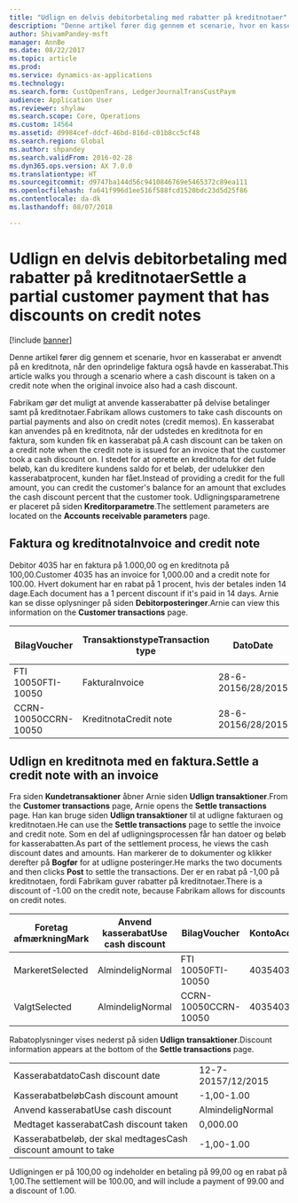```yaml
---
title: "Udlign en delvis debitorbetaling med rabatter på kreditnotaer"
description: "Denne artikel fører dig gennem et scenarie, hvor en kasserabat er anvendt på en kreditnota, når den oprindelige faktura også havde en kasserabat."
author: ShivamPandey-msft
manager: AnnBe
ms.date: 08/22/2017
ms.topic: article
ms.prod: 
ms.service: dynamics-ax-applications
ms.technology: 
ms.search.form: CustOpenTrans, LedgerJournalTransCustPaym
audience: Application User
ms.reviewer: shylaw
ms.search.scope: Core, Operations
ms.custom: 14564
ms.assetid: d9984cef-ddcf-46bd-816d-c01b8cc5cf48
ms.search.region: Global
ms.author: shpandey
ms.search.validFrom: 2016-02-28
ms.dyn365.ops.version: AX 7.0.0
ms.translationtype: HT
ms.sourcegitcommit: d9747ba144d56c9410846769e5465372c89ea111
ms.openlocfilehash: fa641f996d1ee516f588fcd1520bdc23d5d25f86
ms.contentlocale: da-dk
ms.lasthandoff: 08/07/2018

---
```


# <a name="settle-a-partial-customer-payment-that-has-discounts-on-credit-notes"></a><span data-ttu-id="49aba-103">Udlign en delvis debitorbetaling med rabatter på kreditnotaer</span><span class="sxs-lookup"><span data-stu-id="49aba-103">Settle a partial customer payment that has discounts on credit notes</span></span>

[!include [banner](../includes/banner.md)]

<span data-ttu-id="49aba-104">Denne artikel fører dig gennem et scenarie, hvor en kasserabat er anvendt på en kreditnota, når den oprindelige faktura også havde en kasserabat.</span><span class="sxs-lookup"><span data-stu-id="49aba-104">This article walks you through a scenario where a cash discount is taken on a credit note when the original invoice also had a cash discount.</span></span> 

<span data-ttu-id="49aba-105">Fabrikam gør det muligt at anvende kasserabatter på delvise betalinger samt på kreditnotaer.</span><span class="sxs-lookup"><span data-stu-id="49aba-105">Fabrikam allows customers to take cash discounts on partial payments and also on credit notes (credit memos).</span></span> <span data-ttu-id="49aba-106">En kasserabat kan anvendes på en kreditnota, når der udstedes en kreditnota for en faktura, som kunden fik en kasserabat på.</span><span class="sxs-lookup"><span data-stu-id="49aba-106">A cash discount can be taken on a credit note when the credit note is issued for an invoice that the customer took a cash discount on.</span></span> <span data-ttu-id="49aba-107">I stedet for at oprette en kreditnota for det fulde beløb, kan du kreditere kundens saldo for et beløb, der udelukker den kasserabatprocent, kunden har fået.</span><span class="sxs-lookup"><span data-stu-id="49aba-107">Instead of providing a credit for the full amount, you can credit the customer's balance for an amount that excludes the cash discount percent that the customer took.</span></span> <span data-ttu-id="49aba-108">Udligningsparametrene er placeret på siden **Kreditorparametre**.</span><span class="sxs-lookup"><span data-stu-id="49aba-108">The settlement parameters are located on the **Accounts receivable parameters** page.</span></span>

## <a name="invoice-and-credit-note"></a><span data-ttu-id="49aba-109">Faktura og kreditnota</span><span class="sxs-lookup"><span data-stu-id="49aba-109">Invoice and credit note</span></span>
<span data-ttu-id="49aba-110">Debitor 4035 har en faktura på 1.000,00 og en kreditnota på 100,00.</span><span class="sxs-lookup"><span data-stu-id="49aba-110">Customer 4035 has an invoice for 1,000.00 and a credit note for 100.00.</span></span> <span data-ttu-id="49aba-111">Hvert dokument har en rabat på 1 procent, hvis der betales inden 14 dage.</span><span class="sxs-lookup"><span data-stu-id="49aba-111">Each document has a 1 percent discount if it's paid in 14 days.</span></span> <span data-ttu-id="49aba-112">Arnie kan se disse oplysninger på siden **Debitorposteringer**.</span><span class="sxs-lookup"><span data-stu-id="49aba-112">Arnie can view this information on the **Customer transactions** page.</span></span>

| <span data-ttu-id="49aba-113">Bilag</span><span class="sxs-lookup"><span data-stu-id="49aba-113">Voucher</span></span>    | <span data-ttu-id="49aba-114">Transaktionstype</span><span class="sxs-lookup"><span data-stu-id="49aba-114">Transaction type</span></span> | <span data-ttu-id="49aba-115">Dato</span><span class="sxs-lookup"><span data-stu-id="49aba-115">Date</span></span>      | <span data-ttu-id="49aba-116">Faktura</span><span class="sxs-lookup"><span data-stu-id="49aba-116">Invoice</span></span>  | <span data-ttu-id="49aba-117">Beløb i transaktionsvalutadebet</span><span class="sxs-lookup"><span data-stu-id="49aba-117">Amount in transaction currency debit</span></span> | <span data-ttu-id="49aba-118">Beløb i transaktionsvalutakredit</span><span class="sxs-lookup"><span data-stu-id="49aba-118">Amount in transaction currency credit</span></span> | <span data-ttu-id="49aba-119">Saldo</span><span class="sxs-lookup"><span data-stu-id="49aba-119">Balance</span></span>  | <span data-ttu-id="49aba-120">Valuta</span><span class="sxs-lookup"><span data-stu-id="49aba-120">Currency</span></span> |
|------------|------------------|-----------|----------|--------------------------------------|---------------------------------------|----------|----------|
| <span data-ttu-id="49aba-121">FTI 10050</span><span class="sxs-lookup"><span data-stu-id="49aba-121">FTI-10050</span></span>  | <span data-ttu-id="49aba-122">Faktura</span><span class="sxs-lookup"><span data-stu-id="49aba-122">Invoice</span></span>          | <span data-ttu-id="49aba-123">28-6-2015</span><span class="sxs-lookup"><span data-stu-id="49aba-123">6/28/2015</span></span> | <span data-ttu-id="49aba-124">10050</span><span class="sxs-lookup"><span data-stu-id="49aba-124">10050</span></span>    | <span data-ttu-id="49aba-125">1.000,00</span><span class="sxs-lookup"><span data-stu-id="49aba-125">1,000.00</span></span>                             |                                       | <span data-ttu-id="49aba-126">1.000,00</span><span class="sxs-lookup"><span data-stu-id="49aba-126">1,000.00</span></span> | <span data-ttu-id="49aba-127">USD</span><span class="sxs-lookup"><span data-stu-id="49aba-127">USD</span></span>      |
| <span data-ttu-id="49aba-128">CCRN-10050</span><span class="sxs-lookup"><span data-stu-id="49aba-128">CCRN-10050</span></span> | <span data-ttu-id="49aba-129">Kreditnota</span><span class="sxs-lookup"><span data-stu-id="49aba-129">Credit note</span></span>      | <span data-ttu-id="49aba-130">28-6-2015</span><span class="sxs-lookup"><span data-stu-id="49aba-130">6/28/2015</span></span> | <span data-ttu-id="49aba-131">CR-10050</span><span class="sxs-lookup"><span data-stu-id="49aba-131">CR-10050</span></span> |                                      | <span data-ttu-id="49aba-132">100,00</span><span class="sxs-lookup"><span data-stu-id="49aba-132">100.00</span></span>                                | <span data-ttu-id="49aba-133">-100,00</span><span class="sxs-lookup"><span data-stu-id="49aba-133">-100.00</span></span>  | <span data-ttu-id="49aba-134">USD</span><span class="sxs-lookup"><span data-stu-id="49aba-134">USD</span></span>      |

## <a name="settle-a-credit-note-with-an-invoice"></a><span data-ttu-id="49aba-135">Udlign en kreditnota med en faktura.</span><span class="sxs-lookup"><span data-stu-id="49aba-135">Settle a credit note with an invoice</span></span>
<span data-ttu-id="49aba-136">Fra siden **Kundetransaktioner** åbner Arnie siden **Udlign transaktioner**.</span><span class="sxs-lookup"><span data-stu-id="49aba-136">From the **Customer transactions** page, Arnie opens the **Settle transactions** page.</span></span> <span data-ttu-id="49aba-137">Han kan bruge siden **Udlign transaktioner** til at udligne fakturaen og kreditnotaen.</span><span class="sxs-lookup"><span data-stu-id="49aba-137">He can use the **Settle transactions** page to settle the invoice and credit note.</span></span> <span data-ttu-id="49aba-138">Som en del af udligningsprocessen får han datoer og beløb for kasserabatten.</span><span class="sxs-lookup"><span data-stu-id="49aba-138">As part of the settlement process, he views the cash discount dates and amounts.</span></span> <span data-ttu-id="49aba-139">Han markerer de to dokumenter og klikker derefter på **Bogfør** for at udligne posteringer.</span><span class="sxs-lookup"><span data-stu-id="49aba-139">He marks the two documents and then clicks **Post** to settle the transactions.</span></span> <span data-ttu-id="49aba-140">Der er en rabat på -1,00 på kreditnotaen, fordi Fabrikam guver rabatter på kreditnotaer.</span><span class="sxs-lookup"><span data-stu-id="49aba-140">There is a discount of -1.00 on the credit note, because Fabrikam allows for discounts on credit notes.</span></span>

| <span data-ttu-id="49aba-141">Foretag afmærkning</span><span class="sxs-lookup"><span data-stu-id="49aba-141">Mark</span></span>     | <span data-ttu-id="49aba-142">Anvend kasserabat</span><span class="sxs-lookup"><span data-stu-id="49aba-142">Use cash discount</span></span> | <span data-ttu-id="49aba-143">Bilag</span><span class="sxs-lookup"><span data-stu-id="49aba-143">Voucher</span></span>    | <span data-ttu-id="49aba-144">Konto</span><span class="sxs-lookup"><span data-stu-id="49aba-144">Account</span></span> | <span data-ttu-id="49aba-145">Dato</span><span class="sxs-lookup"><span data-stu-id="49aba-145">Date</span></span>      | <span data-ttu-id="49aba-146">Forfaldsdato</span><span class="sxs-lookup"><span data-stu-id="49aba-146">Due date</span></span>  | <span data-ttu-id="49aba-147">Faktura</span><span class="sxs-lookup"><span data-stu-id="49aba-147">Invoice</span></span>  | <span data-ttu-id="49aba-148">Beløb i transaktionsvaluta</span><span class="sxs-lookup"><span data-stu-id="49aba-148">Amount in transaction currency</span></span> | <span data-ttu-id="49aba-149">Valuta</span><span class="sxs-lookup"><span data-stu-id="49aba-149">Currency</span></span> | <span data-ttu-id="49aba-150">Beløb, der skal udlignes</span><span class="sxs-lookup"><span data-stu-id="49aba-150">Amount to settle</span></span> |
|----------|-------------------|------------|---------|-----------|-----------|----------|--------------------------------|----------|------------------|
| <span data-ttu-id="49aba-151">Markeret</span><span class="sxs-lookup"><span data-stu-id="49aba-151">Selected</span></span> | <span data-ttu-id="49aba-152">Almindelig</span><span class="sxs-lookup"><span data-stu-id="49aba-152">Normal</span></span>            | <span data-ttu-id="49aba-153">FTI 10050</span><span class="sxs-lookup"><span data-stu-id="49aba-153">FTI-10050</span></span>  | <span data-ttu-id="49aba-154">4035</span><span class="sxs-lookup"><span data-stu-id="49aba-154">4035</span></span>    | <span data-ttu-id="49aba-155">28-6-2015</span><span class="sxs-lookup"><span data-stu-id="49aba-155">6/28/2015</span></span> | <span data-ttu-id="49aba-156">28-7-2015</span><span class="sxs-lookup"><span data-stu-id="49aba-156">7/28/2015</span></span> | <span data-ttu-id="49aba-157">10050</span><span class="sxs-lookup"><span data-stu-id="49aba-157">10050</span></span>    | <span data-ttu-id="49aba-158">1.000,00</span><span class="sxs-lookup"><span data-stu-id="49aba-158">1,000.00</span></span>                       | <span data-ttu-id="49aba-159">USD</span><span class="sxs-lookup"><span data-stu-id="49aba-159">USD</span></span>      | <span data-ttu-id="49aba-160">990,00</span><span class="sxs-lookup"><span data-stu-id="49aba-160">990.00</span></span>           |
| <span data-ttu-id="49aba-161">Valgt</span><span class="sxs-lookup"><span data-stu-id="49aba-161">Selected</span></span> | <span data-ttu-id="49aba-162">Almindelig</span><span class="sxs-lookup"><span data-stu-id="49aba-162">Normal</span></span>            | <span data-ttu-id="49aba-163">CCRN-10050</span><span class="sxs-lookup"><span data-stu-id="49aba-163">CCRN-10050</span></span> | <span data-ttu-id="49aba-164">4035</span><span class="sxs-lookup"><span data-stu-id="49aba-164">4035</span></span>    | <span data-ttu-id="49aba-165">28-6-2015</span><span class="sxs-lookup"><span data-stu-id="49aba-165">6/28/2015</span></span> | <span data-ttu-id="49aba-166">28-7-2015</span><span class="sxs-lookup"><span data-stu-id="49aba-166">7/28/2015</span></span> | <span data-ttu-id="49aba-167">CR-10050</span><span class="sxs-lookup"><span data-stu-id="49aba-167">CR-10050</span></span> | <span data-ttu-id="49aba-168">-100,00</span><span class="sxs-lookup"><span data-stu-id="49aba-168">-100.00</span></span>                        | <span data-ttu-id="49aba-169">USD</span><span class="sxs-lookup"><span data-stu-id="49aba-169">USD</span></span>      | <span data-ttu-id="49aba-170">-99,00</span><span class="sxs-lookup"><span data-stu-id="49aba-170">-99.00</span></span>           |

<span data-ttu-id="49aba-171">Rabatoplysninger vises nederst på siden **Udlign transaktioner**.</span><span class="sxs-lookup"><span data-stu-id="49aba-171">Discount information appears at the bottom of the **Settle transactions** page.</span></span>

|                              |           |
|------------------------------|-----------|
| <span data-ttu-id="49aba-172">Kasserabatdato</span><span class="sxs-lookup"><span data-stu-id="49aba-172">Cash discount date</span></span>           | <span data-ttu-id="49aba-173">12-7-2015</span><span class="sxs-lookup"><span data-stu-id="49aba-173">7/12/2015</span></span> |
| <span data-ttu-id="49aba-174">Kasserabatbeløb</span><span class="sxs-lookup"><span data-stu-id="49aba-174">Cash discount amount</span></span>         | <span data-ttu-id="49aba-175">-1,00</span><span class="sxs-lookup"><span data-stu-id="49aba-175">-1.00</span></span>     |
| <span data-ttu-id="49aba-176">Anvend kasserabat</span><span class="sxs-lookup"><span data-stu-id="49aba-176">Use cash discount</span></span>            | <span data-ttu-id="49aba-177">Almindelig</span><span class="sxs-lookup"><span data-stu-id="49aba-177">Normal</span></span>    |
| <span data-ttu-id="49aba-178">Medtaget kasserabat</span><span class="sxs-lookup"><span data-stu-id="49aba-178">Cash discount taken</span></span>          | <span data-ttu-id="49aba-179">0,00</span><span class="sxs-lookup"><span data-stu-id="49aba-179">0.00</span></span>      |
| <span data-ttu-id="49aba-180">Kasserabatbeløb, der skal medtages</span><span class="sxs-lookup"><span data-stu-id="49aba-180">Cash discount amount to take</span></span> | <span data-ttu-id="49aba-181">-1,00</span><span class="sxs-lookup"><span data-stu-id="49aba-181">-1.00</span></span>     |

<span data-ttu-id="49aba-182">Udligningen er på 100,00 og indeholder en betaling på 99,00 og en rabat på 1,00.</span><span class="sxs-lookup"><span data-stu-id="49aba-182">The settlement will be 100.00, and will include a payment of 99.00 and a discount of 1.00.</span></span>




